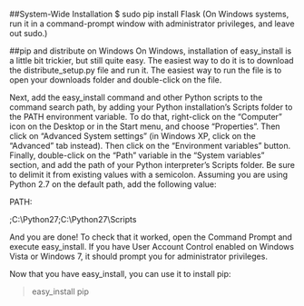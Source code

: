 
##System-Wide Installation
$ sudo pip install Flask
(On Windows systems, run it in a command-prompt window with administrator privileges, and leave out sudo.)

##pip and distribute on Windows
On Windows, installation of easy_install is a little bit trickier, but still quite easy. The easiest way to do it is to download the distribute_setup.py file and run it. The easiest way to run the file is to open your downloads folder and double-click on the file.

Next, add the easy_install command and other Python scripts to the command search path, by adding your Python installation’s Scripts folder to the PATH environment variable. To do that, right-click on the “Computer” icon on the Desktop or in the Start menu, and choose “Properties”. Then click on “Advanced System settings” (in Windows XP, click on the “Advanced” tab instead). Then click on the “Environment variables” button. Finally, double-click on the “Path” variable in the “System variables” section, and add the path of your Python interpreter’s Scripts folder. Be sure to delimit it from existing values with a semicolon. Assuming you are using Python 2.7 on the default path, add the following value:

PATH:

;C:\Python27;C:\Python27\Scripts

And you are done! To check that it worked, open the Command Prompt and execute easy_install. If you have User Account Control enabled on Windows Vista or Windows 7, it should prompt you for administrator privileges.

Now that you have easy_install, you can use it to install pip:

> easy_install pip